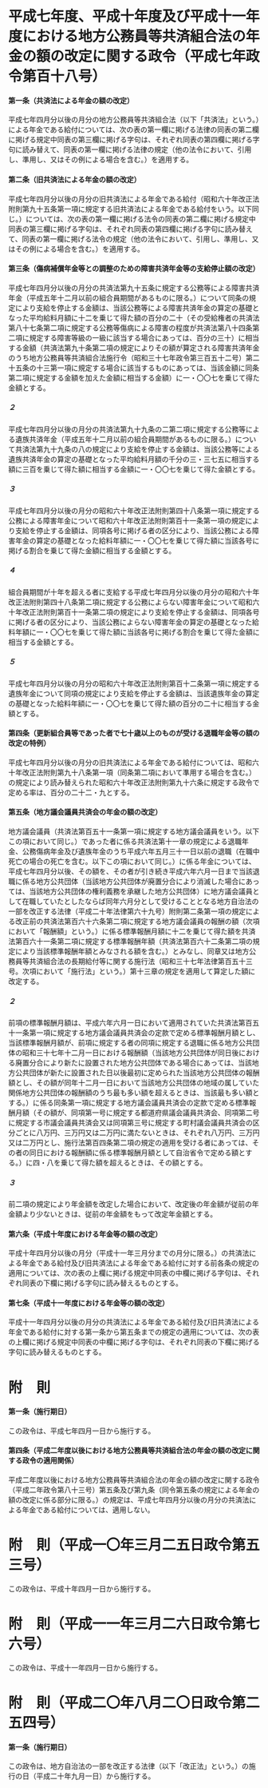 # 平成七年度、平成十年度及び平成十一年度における地方公務員等共済組合法の年金の額の改定に関する政令（平成七年政令第百十八号）
#### 第一条（共済法による年金の額の改定）
平成七年四月分以後の月分の地方公務員等共済組合法（以下「共済法」という。）による年金である給付については、次の表の第一欄に掲げる法律の同表の第二欄に掲げる規定中同表の第三欄に掲げる字句は、それぞれ同表の第四欄に掲げる字句に読み替えて、同表の第一欄に掲げる法律の規定（他の法令において、引用し、準用し、又はその例による場合を含む。）を適用する。
#### 第二条（旧共済法による年金の額の改定）
平成七年四月分以後の月分の旧共済法による年金である給付（昭和六十年改正法附則第九十五条第一項に規定する旧共済法による年金である給付をいう。以下同じ。）については、次の表の第一欄に掲げる法令の同表の第二欄に掲げる規定中同表の第三欄に掲げる字句は、それぞれ同表の第四欄に掲げる字句に読み替えて、同表の第一欄に掲げる法令の規定（他の法令において、引用し、準用し、又はその例による場合を含む。）を適用する。
#### 第三条（傷病補償年金等との調整のための障害共済年金等の支給停止額の改定）
平成七年四月分以後の月分の共済法第九十五条に規定する公務等による障害共済年金（平成五年十二月以前の組合員期間があるものに限る。）について同条の規定により支給を停止する金額は、当該公務等による障害共済年金の算定の基礎となった平均給料月額に十二を乗じて得た額の百分の二十（その受給権者の共済法第八十七条第二項に規定する公務等傷病による障害の程度が共済法第八十四条第二項に規定する障害等級の一級に該当する場合にあっては、百分の三十）に相当する金額（共済法第九十条第二項の規定によりその額が算定される障害共済年金のうち地方公務員等共済組合法施行令（昭和三十七年政令第三百五十二号）第二十五条の十三第一項に規定する場合に該当するものにあっては、当該金額に同条第二項に規定する金額を加えた金額に相当する金額）に一・〇〇七を乗じて得た金額とする。
##### ２
平成七年四月分以後の月分の共済法第九十九条の二第二項に規定する公務等による遺族共済年金（平成五年十二月以前の組合員期間があるものに限る。）について共済法第九十九条の八の規定により支給を停止する金額は、当該公務等による遺族共済年金の算定の基礎となった平均給料月額の千分の三・三七五に相当する額に三百を乗じて得た額に相当する金額に一・〇〇七を乗じて得た金額とする。
##### ３
平成七年四月分以後の月分の昭和六十年改正法附則第四十八条第一項に規定する公務による障害年金について昭和六十年改正法附則第百十一条第一項の規定により支給を停止する金額は、同項各号に掲げる者の区分により、当該公務による障害年金の算定の基礎となった給料年額に一・〇〇七を乗じて得た額に当該各号に掲げる割合を乗じて得た金額に相当する金額とする。
##### ４
組合員期間が十年を超える者に支給する平成七年四月分以後の月分の昭和六十年改正法附則第四十八条第二項に規定する公務によらない障害年金について昭和六十年改正法附則第百十一条第二項の規定により支給を停止する金額は、同項各号に掲げる者の区分により、当該公務によらない障害年金の算定の基礎となった給料年額に一・〇〇七を乗じて得た額に当該各号に掲げる割合を乗じて得た金額に相当する金額とする。
##### ５
平成七年四月分以後の月分の昭和六十年改正法附則第百十二条第一項に規定する遺族年金について同項の規定により支給を停止する金額は、当該遺族年金の算定の基礎となった給料年額に一・〇〇七を乗じて得た額の百分の二十に相当する金額とする。
#### 第四条（更新組合員等であった者で七十歳以上のものが受ける退職年金等の額の改定の特例）
平成七年四月分以後の月分の旧共済法による年金である給付については、昭和六十年改正法附則第九十八条第一項（同条第二項において準用する場合を含む。）の規定により読み替えられた昭和六十年改正法附則第九十六条に規定する政令で定める率は、百分の二十二・九とする。
#### 第五条（地方議会議員共済会の年金の額の改定）
地方議会議員（共済法第百五十一条第一項に規定する地方議会議員をいう。以下この項において同じ。）であった者に係る共済法第十一章の規定による退職年金、公務傷病年金及び遺族年金のうち平成六年五月三十一日以前の退職（在職中死亡の場合の死亡を含む。以下この項において同じ。）に係る年金については、平成七年四月分以後、その額を、その者が引き続き平成六年六月一日まで当該退職に係る地方公共団体（当該地方公共団体が廃置分合により消滅した場合にあっては、当該地方公共団体の権利義務を承継した地方公共団体）に地方議会議員として在職していたとしたならば同年六月分として受けることとなる地方自治法の一部を改正する法律（平成二十年法律第六十九号）附則第二条第一項の規定による改正前の共済法第百六十六条第二項に規定する地方議会議員の報酬の額（次項において「報酬額」という。）に係る標準報酬月額に十二を乗じて得た額を共済法第百六十一条第二項に規定する標準報酬年額（共済法第百六十二条第二項の規定により当該標準報酬年額とみなされる額を含む。）とみなし、同章又は地方公務員等共済組合法の長期給付等に関する施行法（昭和三十七年法律第百五十三号。次項において「施行法」という。）第十三章の規定を適用して算定した額に改定する。
##### ２
前項の標準報酬月額は、平成六年六月一日において適用されていた共済法第百五十一条第一項に規定する地方議会議員共済会の定款で定める標準報酬月額とし、当該標準報酬月額が、前項に規定する者の同項に規定する退職に係る地方公共団体の昭和三十七年十二月一日における報酬額（当該地方公共団体が同日後における廃置分合により新たに設置された地方公共団体である場合にあっては、当該地方公共団体が新たに設置された日以後最初に定められた当該地方公共団体の報酬額とし、その額が同年十二月一日において当該地方公共団体の地域の属していた関係地方公共団体の報酬額のうち最も多い額を超えるときは、当該最も多い額とする。）に係る同条第一項に規定する地方議会議員共済会の定款で定める標準報酬月額（その額が、同項第一号に規定する都道府県議会議員共済会、同項第二号に規定する市議会議員共済会又は同項第三号に規定する町村議会議員共済会の区分ごとに八万円、三万円又は二万円に満たないときは、それぞれ八万円、三万円又は二万円とし、施行法第百四条第二項の規定の適用を受ける者にあっては、その者の同日における報酬額に係る標準報酬月額として自治省令で定める額とする。）に四・八を乗じて得た額を超えるときは、その額とする。
##### ３
前二項の規定により年金額を改定した場合において、改定後の年金額が従前の年金額より少ないときは、従前の年金額をもって改定年金額とする。
#### 第六条（平成十年度における年金等の額の改定）
平成十年四月分以後の月分（平成十一年三月分までの月分に限る。）の共済法による年金である給付及び旧共済法による年金である給付に対する前各条の規定の適用については、次の表の上欄に掲げる規定中同表の中欄に掲げる字句は、それぞれ同表の下欄に掲げる字句に読み替えるものとする。
#### 第七条（平成十一年度における年金等の額の改定）
平成十一年四月分以後の月分の共済法による年金である給付及び旧共済法による年金である給付に対する第一条から第五条までの規定の適用については、次の表の上欄に掲げる規定中同表の中欄に掲げる字句は、それぞれ同表の下欄に掲げる字句に読み替えるものとする。
# 附　則
#### 第一条（施行期日）
この政令は、平成七年四月一日から施行する。
#### 第四条（平成二年度以後における地方公務員等共済組合法の年金の額の改定に関する政令の適用関係）
平成二年度以後における地方公務員等共済組合法の年金の額の改定に関する政令（平成二年政令第八十三号）第五条及び第九条（同令第五条の規定による年金の額の改定に係る部分に限る。）の規定は、平成七年四月分以後の月分の共済法による年金である給付については、適用しない。
# 附　則（平成一〇年三月二五日政令第五三号）
この政令は、平成十年四月一日から施行する。
# 附　則（平成一一年三月二六日政令第七六号）
この政令は、平成十一年四月一日から施行する。
# 附　則（平成二〇年八月二〇日政令第二五四号）
#### 第一条（施行期日）
この政令は、地方自治法の一部を改正する法律（以下「改正法」という。）の施行の日（平成二十年九月一日）から施行する。
